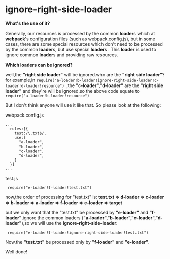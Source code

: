 # ignore-right-side-loader

**What's the use of it?**

Generally, our resources is processed by the common **loader**s which at **webpack**'s configuration files (such as webpack.config.js), but in some cases, there are some special resources which don't need to be processed by the common **loader**s, but use special **loader**s . This **loader** is used to ignore common **loader**s and providing raw resources.

**Which loaders can be ignored?**

well,the **"right side loader"** will be ignored.who are the **"right side loader"**?
for example,in ```require("a-loader!b-loader!ignore-right-side-loader!c-loader!d-loader!resource")
```,the **"c-loader","d-loader"** are the **"right side loader"** and they're will be ignored.so the above code equate to ```
require("a-loader!b-loader!resource")``` 

But I don't think anyone will use it like that. So please look at the following:

webpack.config.js
```
...
  rules:[{
    test:/\.txt$/,
    use:[
      "a-loader",
      "b-loader",
      "c-loader",
      "d-loader",
    ]
  }]
...
```  
test.js

```
 require("e-loader!f-loader!test.txt")
```  

now,the order of processing for "test.txt" is:
**test.txt => d-loader => c-loader => b-loader => a-loader => f-loader => e-loader => target**

but we only want that the "test.txt" be processed by **"e-loader"** and **"f-loader"**,ignore the common loaders (**"a-loader","b-loader","c-loader","d-loader"**),so we will use the **ignore-right-side-loader**:
```
 require("e-loader!f-loader!ignore-right-side-loader!test.txt")
```  
Now,the **"test.txt"** be processed only by **"f-loader"** and **"e-loader"**.

Well done!

